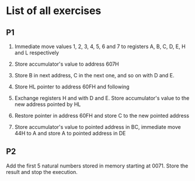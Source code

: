 List of all exercises
==============

P1
--------------
1.	Immediate move values 1, 2, 3, 4, 5, 6 and 7 to registers A, B, C, D, E, H and L respectively
  
2. Store accumulator's value to address 607H

3. Store B in next address, C in the next one, and so on with D and E.

4. Store HL pointer to address 60FH and following

5. Exchange registers H and with D and E. Store accumulator's value to the new address pointed by HL

6. Restore pointer in address 60FH and store C to the new pointed address

7. Store accumulator's value to pointed address in BC, immediate move 44H to A and store A to pointed address in DE

P2
--------------
Add the first 5 natural numbers stored in memory starting at 0071. Store the result and stop the execution.
